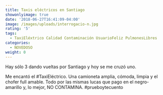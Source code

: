 ```yaml
---
title: Taxis eléctricos en Santiago
showonlyimage: true
date: '2018-06-27T16:41:09-04:00'
image: /images/uploads/interrogacio-n.jpg
rating: '5'
tags:
  - TaxiEléxtrico Calidad Contaminación UsuarioFeliz PulmonesLibres
categories:
  - NOVEDOSO
weight: 0
---
```

Hay sólo 3 dando vueltas por Santiago y hoy se me cruzó uno.

<!--more-->

Me encantó el #TaxiEléctrico. Una camioneta amplia, cómoda, limpia y el chofer full amable. Todo por las mismas lucas que pago en el negro-amarillo y, lo mejor, NO CONTAMINA. #prueboytecuento
